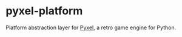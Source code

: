 # pyxel-platform

Platform abstraction layer for [Pyxel](https://github.com/kitao/pyxel), a retro game engine for Python.
